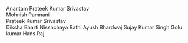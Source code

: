 
Anantam
Prateek Kumar Srivastav   
Mohnish Pamnani   
Prateek Kumar Srivastav    
Diksha Bharti
Nisshchaya Rathi
 Ayush Bhardwaj
Sujay Kumar Singh
Golu kumar
Hans Raj
